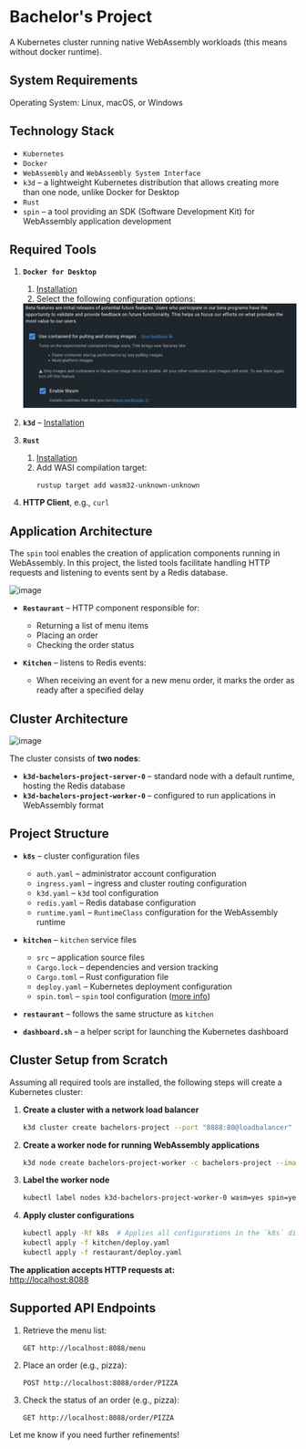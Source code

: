 # **Bachelor's Project**  

A Kubernetes cluster running native WebAssembly workloads (this means without docker runtime).

## **System Requirements**  

Operating System: Linux, macOS, or Windows  

## **Technology Stack**  

- `Kubernetes`  
- `Docker`  
- `WebAssembly` and `WebAssembly System Interface`  
- `k3d` – a lightweight Kubernetes distribution that allows creating more than one node, unlike Docker for Desktop  
- `Rust`  
- `spin` – a tool providing an SDK (Software Development Kit) for WebAssembly application development  

## **Required Tools**  

1. **`Docker for Desktop`**  
   1. [Installation](https://www.docker.com/products/docker-desktop/)  
   2. Select the following configuration options:  

   <img src="./docker-for-desktop-opts.png"/>  

2. **`k3d`** – [Installation](https://k3d.io/v5.6.0/#releases)  
3. **`Rust`**  
   1. [Installation](https://www.rust-lang.org/tools/install)  
   2. Add WASI compilation target:  
      ```bash
      rustup target add wasm32-unknown-unknown
      ```
4. **HTTP Client**, e.g., `curl`  

## **Application Architecture**  

The `spin` tool enables the creation of application components running in WebAssembly. In this project, the listed tools facilitate handling HTTP requests and listening to events sent by a Redis database.  

![image](https://github.com/ogioldat/wasm-on-cloud/assets/46226715/8d3642f3-757d-4982-89eb-61fd02d6a6ac)  

- **`Restaurant`** – HTTP component responsible for:  
  - Returning a list of menu items  
  - Placing an order  
  - Checking the order status  

- **`Kitchen`** – listens to Redis events:  
  - When receiving an event for a new menu order, it marks the order as ready after a specified delay  

## **Cluster Architecture**  

![image](https://github.com/ogioldat/wasm-on-cloud/assets/46226715/639b7c65-e342-476d-985c-ded2cfce47e4)  

The cluster consists of **two nodes**:  

- **`k3d-bachelors-project-server-0`** – standard node with a default runtime, hosting the Redis database  
- **`k3d-bachelors-project-worker-0`** – configured to run applications in WebAssembly format  

## **Project Structure**  

- **`k8s`** – cluster configuration files  
  - `auth.yaml` – administrator account configuration  
  - `ingress.yaml` – ingress and cluster routing configuration  
  - `k3d.yaml` – `k3d` tool configuration  
  - `redis.yaml` – Redis database configuration  
  - `runtime.yaml` – `RuntimeClass` configuration for the WebAssembly runtime  

- **`kitchen`** – `kitchen` service files  
  - `src` – application source files  
  - `Cargo.lock` – dependencies and version tracking  
  - `Cargo.toml` – Rust configuration file  
  - `deploy.yaml` – Kubernetes deployment configuration  
  - `spin.toml` – `spin` tool configuration ([more info](https://developer.fermyon.com/spin/v2/writing-apps))  

- **`restaurant`** – follows the same structure as `kitchen`  

- **`dashboard.sh`** – a helper script for launching the Kubernetes dashboard  

## **Cluster Setup from Scratch**  

Assuming all required tools are installed, the following steps will create a Kubernetes cluster:  

1. **Create a cluster with a network load balancer**  
   ```bash
   k3d cluster create bachelors-project --port "8088:80@loadbalancer"
   ```  

2. **Create a worker node for running WebAssembly applications**  
   ```bash
   k3d node create bachelors-project-worker -c bachelors-project --image="ghcr.io/deislabs/containerd-wasm-shims/examples/k3d:latest"
   ```  

3. **Label the worker node**  
   ```bash
   kubectl label nodes k3d-bachelors-project-worker-0 wasm=yes spin=yes
   ```  

4. **Apply cluster configurations**  
   ```bash
   kubectl apply -Rf k8s  # Applies all configurations in the `k8s` directory
   kubectl apply -f kitchen/deploy.yaml  
   kubectl apply -f restaurant/deploy.yaml  
   ```  

**The application accepts HTTP requests at:**  
[http://localhost:8088](http://localhost:8088)  

## **Supported API Endpoints**  

1. Retrieve the menu list:  
   ```http
   GET http://localhost:8088/menu
   ```  

2. Place an order (e.g., pizza):  
   ```http
   POST http://localhost:8088/order/PIZZA
   ```  

3. Check the status of an order (e.g., pizza):  
   ```http
   GET http://localhost:8088/order/PIZZA
   ```  

Let me know if you need further refinements!
